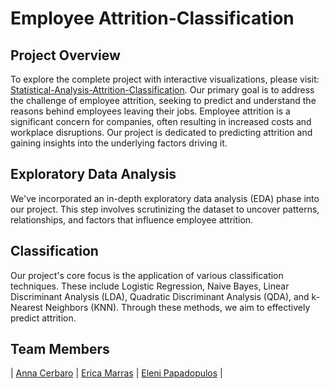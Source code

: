# Employee Attrition-Classification

## Project Overview
To explore the complete project with interactive visualizations, please visit: [Statistical-Analysis-Attrition-Classification](https://annacerbaro.github.io/Attrition-Classification/).
Our primary goal is to address the challenge of employee attrition, seeking to predict and understand the reasons behind employees leaving their jobs.
Employee attrition is a significant concern for companies, often resulting in increased costs and workplace disruptions. Our project is dedicated to predicting attrition and gaining insights into the underlying factors driving it.

## Exploratory Data Analysis
We've incorporated an in-depth exploratory data analysis (EDA) phase into our project. This step involves scrutinizing the dataset to uncover patterns, relationships, and factors that influence employee attrition.

## Classification
Our project's core focus is the application of various classification techniques. These include Logistic Regression, Naive Bayes, Linear Discriminant Analysis (LDA), Quadratic Discriminant Analysis (QDA), and k-Nearest Neighbors (KNN). Through these methods, we aim to effectively predict attrition.

## Team Members

| [Anna Cerbaro](https://github.com/annacerbaro) | [Erica Marras](https://github.com/ericamarras) | [Eleni Papadopulos](https://github.com/elenipapadopulos) | 
